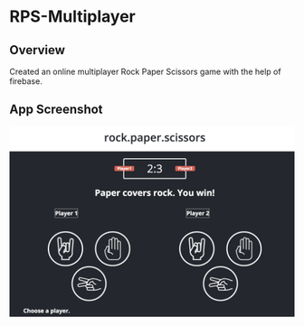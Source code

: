 # RPS-Multiplayer
## Overview
Created an online multiplayer Rock Paper Scissors game with the help of firebase.

## App Screenshot
![Screenshot](rps.png)


